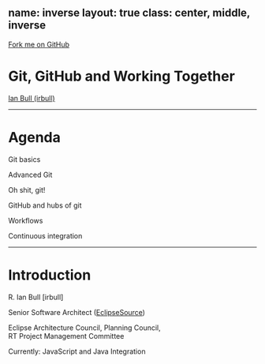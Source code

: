 name: inverse
layout: true
class: center, middle, inverse
---

<a class="github-fork-ribbon" href="https://github.com/eclipsesource/introduction_to_git/" title="Fork me on GitHub">Fork me on GitHub</a>

# Git, GitHub and Working Together
[Ian Bull (irbull)](https://twitter.com/irbull)

---
# Agenda

Git basics

Advanced Git

Oh shit, git!

GitHub and hubs of git

Workflows

Continuous integration  

---

# Introduction
R. Ian Bull [irbull]

Senior Software Architect ([EclipseSource](http://eclipsesource.com))

Eclipse Architecture Council, Planning Council,   
RT Project Management Committee

Currently: JavaScript and Java Integration   
